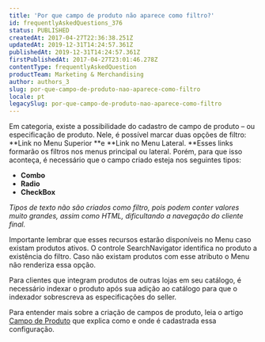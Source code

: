 ```yaml
---
title: 'Por que campo de produto não aparece como filtro?'
id: frequentlyAskedQuestions_376
status: PUBLISHED
createdAt: 2017-04-27T22:36:38.251Z
updatedAt: 2019-12-31T14:24:57.361Z
publishedAt: 2019-12-31T14:24:57.361Z
firstPublishedAt: 2017-04-27T23:01:46.278Z
contentType: frequentlyAskedQuestion
productTeam: Marketing & Merchandising
author: authors_3
slug: por-que-campo-de-produto-nao-aparece-como-filtro
locale: pt
legacySlug: por-que-campo-de-produto-nao-aparece-como-filtro
---
```


Em categoria, existe a possibilidade do cadastro de campo de produto &#8211; ou especificação de produto. Nele, é possível marcar duas opções de filtro: **Link no Menu Superior **e **Link no Menu Lateral. **Esses links formarão os filtros nos menus principal ou lateral. Porém, para que isso  aconteça, é necessário que o campo criado esteja nos seguintes tipos:

- **Combo**
- **Radio**
- **CheckBox**

_Tipos de texto não são criados como filtro, pois podem conter valores muito grandes, assim como HTML, dificultando a navegação do cliente final._

Importante lembrar que esses recursos estarão disponíveis no Menu caso existam produtos ativos. O controle SearchNavigator identifica no produto a existência do filtro. Caso não existam produtos com esse atributo o Menu não renderiza essa opção.

Para clientes que integram produtos de outras lojas em seu catálogo, é necessário indexar o produto após sua adição ao catálogo para que o indexador sobrescreva as especificações do seller.

Para entender mais sobre a criação de campos de produto, leia o artigo [Campo de Produto](/pt/tutorial/criando-um-campo-de-produto "Campo de Produto") que explica como e onde é cadastrada essa configuração.
